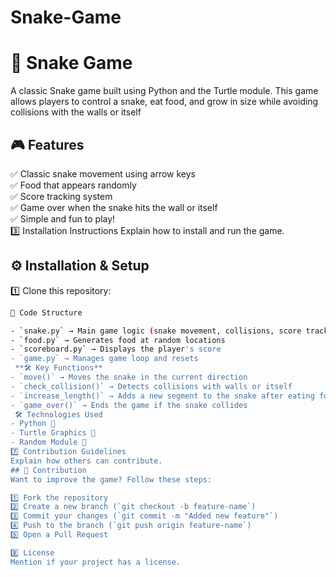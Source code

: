 # Snake-Game

# 🐍 Snake Game
A classic Snake game built using Python and the Turtle module. This game allows players to control a snake, eat food, and grow in size while avoiding collisions with the walls or itself
## 🎮 Features
✅ Classic snake movement using arrow keys  
✅ Food that appears randomly  
✅ Score tracking system  
✅ Game over when the snake hits the wall or itself  
✅ Simple and fun to play!  
3️⃣ Installation Instructions
Explain how to install and run the game.
## ⚙️ Installation & Setup

1️⃣ Clone this repository:
```bash https://github.com/ayushiraut01/Snake-Gam
📝 Code Structure

- `snake.py` → Main game logic (snake movement, collisions, score tracking)
- `food.py` → Generates food at random locations
- `scoreboard.py` → Displays the player's score
- `game.py` → Manages game loop and resets
 **🛠 Key Functions**
- `move()` → Moves the snake in the current direction
- `check_collision()` → Detects collisions with walls or itself
- `increase_length()` → Adds a new segment to the snake after eating food
- `game_over()` → Ends the game if the snake collides
 🛠 Technologies Used
- Python 🐍
- Turtle Graphics 🎨
- Random Module 🎲
7️⃣ Contribution Guidelines
Explain how others can contribute.
## 🤝 Contribution
Want to improve the game? Follow these steps:

1️⃣ Fork the repository  
2️⃣ Create a new branch (`git checkout -b feature-name`)  
3️⃣ Commit your changes (`git commit -m "Added new feature"`)  
4️⃣ Push to the branch (`git push origin feature-name`)  
5️⃣ Open a Pull Request  

8️⃣ License
Mention if your project has a license.

